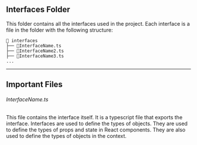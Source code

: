 ## Interfaces Folder

This folder contains all the interfaces used in the project. Each interface is a file in the folder with the following structure:

```
📁 interfaces
├── 📄InterfaceName.ts
├── 📄InterfaceName2.ts
├── 📄InterfaceName3.ts
...
```

---

## Important Files

###### InterfaceName.ts

This file contains the interface itself. It is a typescript file that exports the interface. Interfaces are used to define the types of objects. They are used to define the types of props and state in React components. They are also used to define the types of objects in the context.
